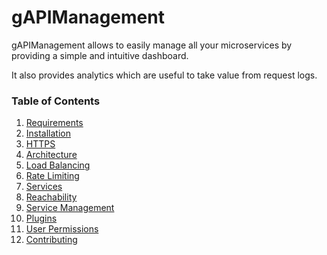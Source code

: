 # gAPIManagement

gAPIManagement allows to easily manage all your microservices by providing a simple and intuitive dashboard.

It also provides analytics which are useful to take value from request logs.

### Table of Contents

1. [Requirements](requirements)
1. [Installation](installation)
1. [HTTPS](https)
1. [Architecture](architecture)
1. [Load Balancing](load-balancing)
1. [Rate Limiting](rate-limiting)
1. [Services](services)
1. [Reachability](reachability)
1. [Service Management](service-management)
1. [Plugins](plugins)
1. [User Permissions](permissions)
1. [Contributing](contributing)
